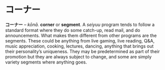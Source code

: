 # コーナー

**コーナー** – _kōnā._ **corner** or **segment**. A _seiyuu_ program tends to follow a standard format where they do some catch-up, read mail, and do announcements. What makes them different from other programs are the segments. These could be anything from live gaming, live reading, Q&A, music appreciation, cooking, lectures, dancing, anything that brings out their personality’s uniqueness. They may be predetermined as part of their promotion but they are always subject to change, and some are simply variety segments where anything goes.
